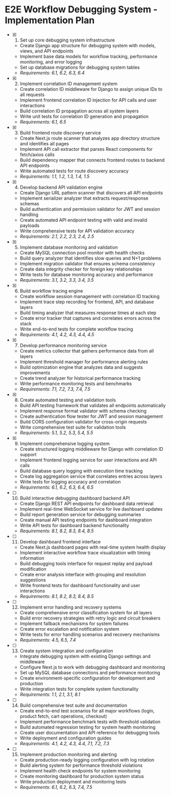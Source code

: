 # E2E Workflow Debugging System - Implementation Plan

- [x] 1. Set up core debugging system infrastructure





  - Create Django app structure for debugging system with models, views, and API endpoints
  - Implement base data models for workflow tracking, performance monitoring, and error logging
  - Set up database migrations for debugging system tables
  - _Requirements: 6.1, 6.2, 6.3, 6.4_

- [x] 2. Implement correlation ID management system






  - Create correlation ID middleware for Django to assign unique IDs to all requests
  - Implement frontend correlation ID injection for API calls and user interactions
  - Build correlation ID propagation across all system layers
  - Write unit tests for correlation ID generation and propagation
  - _Requirements: 6.1, 6.5_

- [x] 3. Build frontend route discovery service






  - Create Next.js route scanner that analyzes app directory structure and identifies all pages
  - Implement API call extractor that parses React components for fetch/axios calls
  - Build dependency mapper that connects frontend routes to backend API endpoints
  - Write automated tests for route discovery accuracy
  - _Requirements: 1.1, 1.2, 1.3, 1.4, 1.5_

- [x] 4. Develop backend API validation engine







  - Create Django URL pattern scanner that discovers all API endpoints
  - Implement serializer analyzer that extracts request/response schemas
  - Build authentication and permission validator for JWT and session handling
  - Create automated API endpoint testing with valid and invalid payloads
  - Write comprehensive tests for API validation accuracy
  - _Requirements: 2.1, 2.2, 2.3, 2.4, 2.5_

- [x] 5. Implement database monitoring and validation





  - Create MySQL connection pool monitor with health checks
  - Build query analyzer that identifies slow queries and N+1 problems
  - Implement migration validator that ensures schema consistency
  - Create data integrity checker for foreign key relationships
  - Write tests for database monitoring accuracy and performance
  - _Requirements: 3.1, 3.2, 3.3, 3.4, 3.5_

- [x] 6. Build workflow tracing engine





  - Create workflow session management with correlation ID tracking
  - Implement trace step recording for frontend, API, and database layers
  - Build timing analyzer that measures response times at each step
  - Create error tracker that captures and correlates errors across the stack
  - Write end-to-end tests for complete workflow tracing
  - _Requirements: 4.1, 4.2, 4.3, 4.4, 4.5_

- [x] 7. Develop performance monitoring service






  - Create metrics collector that gathers performance data from all layers
  - Implement threshold manager for performance alerting rules
  - Build optimization engine that analyzes data and suggests improvements
  - Create trend analyzer for historical performance tracking
  - Write performance monitoring tests and benchmarks
  - _Requirements: 7.1, 7.2, 7.3, 7.4, 7.5_

- [x] 8. Create automated testing and validation tools






  - Build API testing framework that validates all endpoints automatically
  - Implement response format validator with schema checking
  - Create authentication flow tester for JWT and session management
  - Build CORS configuration validator for cross-origin requests
  - Write comprehensive test suite for validation tools
  - _Requirements: 5.1, 5.2, 5.3, 5.4, 5.5_

- [x] 9. Implement comprehensive logging system






  - Create structured logging middleware for Django with correlation ID support
  - Implement frontend logging service for user interactions and API calls
  - Build database query logging with execution time tracking
  - Create log aggregation service that correlates entries across layers
  - Write tests for logging accuracy and correlation
  - _Requirements: 6.1, 6.2, 6.3, 6.4, 6.5_

- [ ] 10. Build interactive debugging dashboard backend API
  - Create Django REST API endpoints for dashboard data retrieval
  - Implement real-time WebSocket service for live dashboard updates
  - Build report generation service for debugging summaries
  - Create manual API testing endpoints for dashboard integration
  - Write API tests for dashboard backend functionality
  - _Requirements: 8.1, 8.2, 8.3, 8.4, 8.5_

- [ ] 11. Develop dashboard frontend interface
  - Create Next.js dashboard pages with real-time system health display
  - Implement interactive workflow trace visualization with timing information
  - Build debugging tools interface for request replay and payload modification
  - Create error analysis interface with grouping and resolution suggestions
  - Write frontend tests for dashboard functionality and user interactions
  - _Requirements: 8.1, 8.2, 8.3, 8.4, 8.5_

- [ ] 12. Implement error handling and recovery systems
  - Create comprehensive error classification system for all layers
  - Build error recovery strategies with retry logic and circuit breakers
  - Implement fallback mechanisms for system failures
  - Create error escalation and notification system
  - Write tests for error handling scenarios and recovery mechanisms
  - _Requirements: 4.5, 6.5, 7.4_

- [ ] 13. Create system integration and configuration
  - Integrate debugging system with existing Django settings and middleware
  - Configure Next.js to work with debugging dashboard and monitoring
  - Set up MySQL database connections and performance monitoring
  - Create environment-specific configuration for development and production
  - Write integration tests for complete system functionality
  - _Requirements: 1.1, 2.1, 3.1, 8.1_

- [ ] 14. Build comprehensive test suite and documentation
  - Create end-to-end test scenarios for all major workflows (login, product fetch, cart operations, checkout)
  - Implement performance benchmark tests with threshold validation
  - Build automated regression testing for system health monitoring
  - Create user documentation and API reference for debugging tools
  - Write deployment and configuration guides
  - _Requirements: 4.1, 4.2, 4.3, 4.4, 7.1, 7.2, 7.3_

- [ ] 15. Implement production monitoring and alerting
  - Create production-ready logging configuration with log rotation
  - Build alerting system for performance threshold violations
  - Implement health check endpoints for system monitoring
  - Create monitoring dashboard for production system status
  - Write production deployment and monitoring tests
  - _Requirements: 6.1, 6.2, 6.3, 7.4, 7.5_